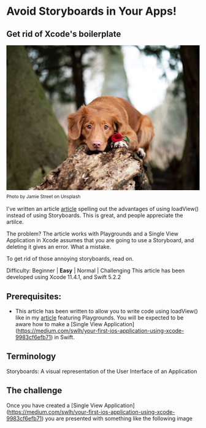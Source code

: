 # Avoid Storyboards in Your Apps!
## Get rid of Xcode's boilerplate

![Photo by Jamie Street on Unsplash](images/jamiestreetunsplash.jpg)<br/>
<sub>Photo by Jamie Street on Unsplash<sub>

I've written an article [article](https://medium.com/@stevenpcurtis.sc/write-clean-code-by-overriding-loadview-ac4f172163d0) spelling out the advantages of using loadView() instead of using Storyboards. This is great, and people appreciate the artilce. 

The problem? The article works with Playgrounds and a Single View Application in Xcode assumes that you are going to use a Storyboard, and deleting it gives an error. What a mistake.

To get rid of those annoying storyboards, read on.

Difficulty: Beginner | **Easy** | Normal | Challenging
This article has been developed using Xcode 11.4.1, and Swift 5.2.2

## Prerequisites: 
* This article has been written to allow you to write code using loadView() like in my [article](https://medium.com/@stevenpcurtis.sc/write-clean-code-by-overriding-loadview-ac4f172163d0) featuring Playgrounds. You will be expected to be aware how to make a [Single View Application] (https://medium.com/swlh/your-first-ios-application-using-xcode-9983cf6efb71) in Swift.

## Terminology
Storyboards: A visual representation of the User Interface of an Application

## The challenge
Once you have created a [Single View Application] (https://medium.com/swlh/your-first-ios-application-using-xcode-9983cf6efb71) you are presented with something like the following image 
